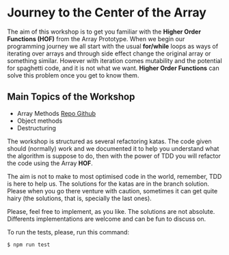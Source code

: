 # Journey to the Center of the Array

The aim of this workshop is to get you familiar with the **Higher Order Functions (HOF)** from the Array Prototype. When we begin our programming journey we all start with the usual **for/while** loops as ways of iterating over arrays and through side effect change the original array or something similar. However with iteration comes mutability and the potential for spaghetti code, and it is not what we want. **Higher Order Functions** can solve this problem once you get to know them.

## Main Topics of the Workshop
- Array Methods [Repo Github](https://github.com/guillaumebarranco/array-js-comprehension)
- Object methods 
- Destructuring

The workshop is structured as several refactoring katas. The code given should (normally) work and we documented it to help you understand what the algorithm is suppose to do, then with the power of TDD you will refactor the code using the Array **HOF**.

The aim is not to make to most optimised code in the world, remember, TDD is here to help us. The solutions for the katas are in the branch solution. Please when you go there venture with caution, sometimes it can get quite hairy (the solutions, that is, specially the last ones).

Please, feel free to implement, as you like. The solutions are not absolute. Differents implementations are welcome and can be fun to discuss on. 

To run the tests, please, run this command:

```
$ npm run test
```
